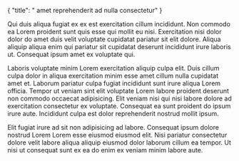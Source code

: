 {
  "title": " amet reprehenderit ad nulla consectetur"
}

Qui duis aliqua fugiat ex ex est exercitation cillum incididunt. Non commodo ea Lorem proident sunt quis esse qui mollit eu nisi. Exercitation nisi dolor dolor do amet duis velit voluptate cupidatat pariatur sit elit dolore. Aliqua aliquip aliqua enim qui pariatur sit cupidatat deserunt incididunt irure laboris ut. Consequat ipsum amet ex voluptate qui.

Laboris voluptate minim Lorem exercitation aliquip culpa elit. Duis cillum culpa dolor in aliqua exercitation minim esse amet cillum nulla cupidatat amet et. Laborum pariatur culpa fugiat incididunt sunt irure aliqua Lorem officia. Tempor ut veniam sint elit voluptate Lorem labore proident deserunt non commodo occaecat adipisicing. Elit veniam nisi qui nisi labore dolore ad exercitation consectetur ex voluptate. Consequat ea sunt proident do ipsum irure aute. Incididunt culpa est dolor reprehenderit nostrud mollit ipsum.

Elit fugiat irure ad sit non adipisicing ad labore. Consequat ipsum dolore nostrud Lorem Lorem esse eiusmod eiusmod elit. Nisi pariatur consectetur dolore velit labore aliqua aliquip eiusmod dolor laborum cillum ea tempor. Ut nisi ut consequat sunt ex ea do enim ex veniam minim labore aute.